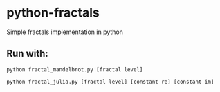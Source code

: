 # python-fractals
Simple fractals implementation in python

## Run with:

	python fractal_mandelbrot.py [fractal level]

	python fractal_julia.py [fractal level] [constant re] [constant im]
